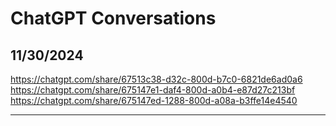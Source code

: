 # ChatGPT Conversations

## 11/30/2024

https://chatgpt.com/share/67513c38-d32c-800d-b7c0-6821de6ad0a6
https://chatgpt.com/share/675147e1-daf4-800d-a0b4-e87d27c213bf
https://chatgpt.com/share/675147ed-1288-800d-a08a-b3ffe14e4540

*** ***